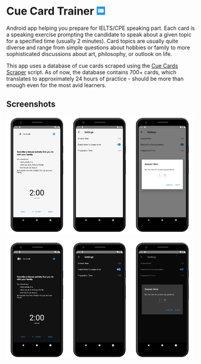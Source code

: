 # Cue Card Trainer <img src="assets/icon_round.png" width="22px"/>
Android app helping you prepare for IELTS/CPE speaking part. Each card is a speaking exercise prompting the candidate to speak about a given topic for a specified time (usually 2 minutes). Card topics are usually quite diverse and range from simple questions about hobbies or family to more sophisticated discussions about art, philosophy, or outlook on life.  

This app uses a database of cue cards scraped using the [Cue Cards Scraper](https://github.com/wblachowski/cue-cards-scraper) script. As of now, the database contains 700+ cards, which translates to approximately 24 hours of practice - should be more than enough even for the most avid learners. 

## Screenshots
<p float="right">
  <img src="assets/main_light.png" width="32%"/>
  <img src="assets/settings_light.png" width="32%"/>
  <img src="assets/dialog_light.png" width="32%"/>
</p>
<p float="right">
  <img src="assets/main_dark.png" width="32%"/>
  <img src="assets/settings_dark.png" width="32%"/>
  <img src="assets/dialog_dark.png" width="32%"/>
</p>

